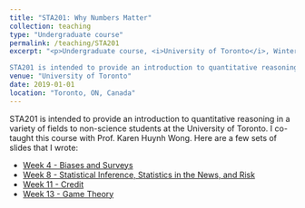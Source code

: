 ```yaml
---
title: "STA201: Why Numbers Matter"
collection: teaching
type: "Undergraduate course"
permalink: /teaching/STA201
excerpt: "<p>Undergraduate course, <i>University of Toronto</i>, Winter 2019 </p>

STA201 is intended to provide an introduction to quantitative reasoning in a variety of fields to non-science students at the University of Toronto. I co-taught this course in Winter 2019 with Prof. Karen Huynh Wong."
venue: "University of Toronto"
date: 2019-01-01
location: "Toronto, ON, Canada"
---
```


STA201 is intended to provide an introduction to quantitative reasoning in a variety of fields to non-science students at the University of Toronto. I co-taught this course with Prof. Karen Huynh Wong. Here are a few sets of slides that I wrote:

* [Week 4 - Biases and Surveys](https://rob-zimmerman.github.io/files/teaching/STA201/Week_4_Annotated.pdf)
* [Week 8 - Statistical Inference, Statistics in the News, and Risk](https://rob-zimmerman.github.io/files/teaching/STA201/Week_8_Annotated.pdf)
* [Week 11 - Credit](https://rob-zimmerman.github.io/files/teaching/STA201/Week_11_Annotated.pdf)
* [Week 13 - Game Theory](https://rob-zimmerman.github.io/files/teaching/STA201/Week_13_Annotated.pdf)